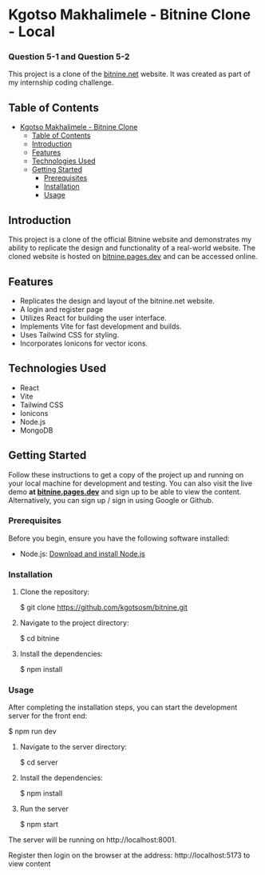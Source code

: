 # Kgotso Makhalimele - Bitnine Clone - Local

### Question 5-1 and Question 5-2

This project is a clone of the [bitnine.net](https://bitnine.net/) website. It was created as part of my internship coding challenge.

## Table of Contents

- [Kgotso Makhalimele - Bitnine Clone](#kgotso-makhalimele---bitnine-local)
  - [Table of Contents](#table-of-contents)
  - [Introduction](#introduction)
  - [Features](#features)
  - [Technologies Used](#technologies-used)
  - [Getting Started](#getting-started)
    - [Prerequisites](#prerequisites)
    - [Installation](#installation)
    - [Usage](#usage)

## Introduction

This project is a clone of the official Bitnine website and demonstrates my ability to replicate the design and functionality of a real-world website. The cloned website is hosted on [bitnine.pages.dev](https://bitnine.pages.dev/) and can be accessed online.

## Features

- Replicates the design and layout of the bitnine.net website.
-  A login and register page
- Utilizes React for building the user interface.
- Implements Vite for fast development and builds.
- Uses Tailwind CSS for styling.
- Incorporates Ionicons for vector icons.

## Technologies Used

- React
- Vite
- Tailwind CSS
- Ionicons
- Node.js
- MongoDB

## Getting Started

Follow these instructions to get a copy of the project up and running on your local machine for development and testing. You can also visit the live demo **at [bitnine.pages.dev](https://bitnine.pages.dev/)** and sign up to be able to view the content. Alternatively, you can sign up / sign in using Google or Github.

### Prerequisites

Before you begin, ensure you have the following software installed:

- Node.js: [Download and install Node.js](https://nodejs.org/)

### Installation

1. Clone the repository:

   $ git clone https://github.com/kgotsosm/bitnine.git

2. Navigate to the project directory:

   $ cd bitnine

3. Install the dependencies:
   
   $ npm install

### Usage

After completing the installation steps, you can start the development server for the front end:

   $ npm run dev

1. Navigate to the server directory:

   $ cd server

3. Install the dependencies:

   $ npm install

4. Run the server

   $ npm start

The server will be running on http://localhost:8001.

Register then login on the browser at the address: http://localhost:5173 to view content

